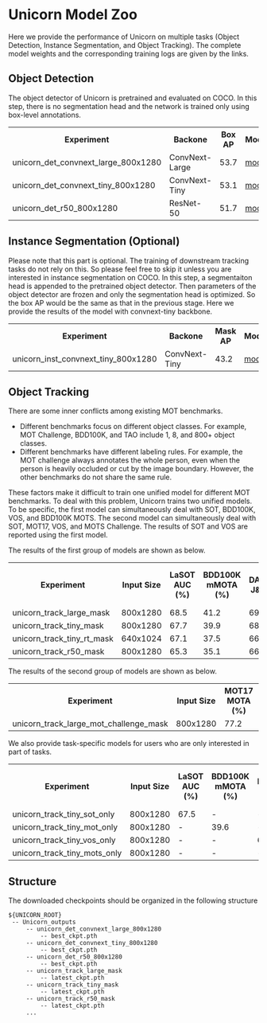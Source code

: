 # Unicorn Model Zoo
Here we provide the performance of Unicorn on multiple tasks (Object Detection, Instance Segmentation, and Object Tracking).
The complete model weights and the corresponding training logs are given by the links.

## Object Detection
The object detector of Unicorn is pretrained and evaluated on COCO. In this step, there is no segmentation head and the network is trained only using box-level annotations.
<table>
  <tr>
    <th>Experiment
    <th>Backone</th>
    <th>Box AP</th>
    <th>Model</th>
    <th>Log</th>
  </tr>
  <tr>
    <td>unicorn_det_convnext_large_800x1280</td>
    <td>ConvNext-Large</td>
    <td>53.7</td>
    <td><a href="https://drive.google.com/file/d/1kET9m1BV9f6agv5EY0oNHinJH00PKn_Q/view?usp=sharing">model</a></td>
    <td><a href="https://drive.google.com/file/d/1QMzcK0bnPE3fcyRLHFp0W6hJdHVfgsUS/view?usp=sharing">log</a></td>
  </tr>
  <tr>
    <td>unicorn_det_convnext_tiny_800x1280</td>
    <td>ConvNext-Tiny</td>
    <td>53.1</td>
    <td><a href="https://drive.google.com/file/d/11kLsIOp6jQEEM0ZmOvvsJW_RgjgCxuYZ/view?usp=sharing">model</a></td>
    <td><a href="https://drive.google.com/file/d/1GezYXWtUStUf01oeDvkVOFFpJ7CVh2dk/view?usp=sharing">log</a></td>
  </tr>
  <tr>
    <td>unicorn_det_r50_800x1280</td>
    <td>ResNet-50</td>
    <td>51.7</td>
    <td><a href="https://drive.google.com/file/d/13wJ8lRrIrhixDYv7zgbQ6KEhIwQH15aQ/view?usp=sharing">model</a></td>
    <td><a href="https://drive.google.com/file/d/1E8XJHsKj5fjGTZ9Y3hMYLJKk9tQmC2pU/view?usp=sharing">log</a></td>
  </tr>

</table>

## Instance Segmentation (Optional)
Please note that this part is optional. The training of downstream tracking tasks do not rely on this. So please feel free to skip it unless you are interested in instance segmentation on COCO. In this step, a segmentaiton head is appended to the pretrained object detector. Then parameters of the object detector are frozen and only the segmentation head is optimized. So the box AP would be the same as that in the previous stage. Here we provide the results of the model with convnext-tiny backbone.

<table>
  <tr>
    <th>Experiment
    <th>Backone</th>
    <th>Mask AP</th>
    <th>Model</th>
    <th>Log</th>
  </tr>
  <tr>
    <td>unicorn_inst_convnext_tiny_800x1280</td>
    <td>ConvNext-Tiny</td>
    <td>43.2</td>
    <td><a href="https://drive.google.com/file/d/1S7wG5dzmjyeyl6gZzgJvd9EBWGO-QU2E/view?usp=sharing">model</a></td>
    <td><a href="https://drive.google.com/file/d/1TpdECG_Vt7zaAEAkhS_l_uFEGEVeU_L0/view?usp=sharing">log</a></td>
  </tr>

</table>


## Object Tracking
There are some inner conflicts among existing MOT benchmarks. 
- Different benchmarks focus on different object classes. For example, MOT Challenge, BDD100K, and TAO include 1, 8, and 800+ object classes.
- Different benchmarks have different labeling rules. For example, the MOT challenge always annotates the whole person, even when the person is heavily occluded or cut by the image boundary. However, the other benchmarks do not share the same rule. 

These factors make it difficult to train one unified model for different MOT benchmarks. To deal with this problem, Unicorn trains two unified models. To be specific, the first model can simultaneously deal with SOT, BDD100K, VOS, and BDD100K MOTS. The second model can simultaneously deal with SOT, MOT17, VOS, and MOTS Challenge. The results of SOT and VOS are reported using the first model.

The results of the first group of models are shown as below.
<table>
  <tr>
    <th>Experiment</th>
    <th>Input Size</th>
    <th>LaSOT<br>AUC (%)</th>
    <th>BDD100K<br>mMOTA (%)</th>
    <th>DAVIS17<br>J&F (%)</th>
    <th>BDD100K MOTS<br>mMOTSA (%)</th>
    <th>Model</th>
    <th>Log<br>Stage1</th>
    <th>Log<br>Stage2</th>
  </tr>
  <tr>
    <td>unicorn_track_large_mask</td>
    <td>800x1280</td>
    <td>68.5</td>
    <td>41.2</td>
    <td>69.2</td>
    <td>29.6</td>
    <td><a href="https://huggingface.co/NimaBoscarino/unicorn_track_large_mask">model</a></td>
    <td><a href="https://drive.google.com/file/d/1GZwqWsMgx8H3VYPZcDwk_4XxTSJxEyEf/view?usp=sharing">log1</a></td>
    <td><a href="https://drive.google.com/file/d/1eWLNiOyKFX8Tu0Xfp2whR1g7n8CBEMQ7/view?usp=sharing">log2</a></td>
  </tr>
  <tr>
    <td>unicorn_track_tiny_mask</td>
    <td>800x1280</td>
    <td>67.7</td>
    <td>39.9</td>
    <td>68.0</td>
    <td>29.7</td>
    <td><a href="https://huggingface.co/NimaBoscarino/unicorn_track_tiny_mask">model</a></td>
    <td><a href="https://drive.google.com/file/d/1BQPi5e_iOCQBKYj55U0Um7Y2NI69_R5z/view?usp=sharing">log1</a></td>
    <td><a href="https://drive.google.com/file/d/1dgTiATiVFyZT4xYkvxHO6kgjNSCzfd5m/view?usp=sharing">log2</a></td>
  </tr>
  <tr>
    <td>unicorn_track_tiny_rt_mask</td>
    <td>640x1024</td>
    <td>67.1</td>
    <td>37.5</td>
    <td>66.8</td>
    <td>26.2</td>
    <td><a href="https://huggingface.co/NimaBoscarino/unicorn_track_tiny_rt_mask">model</a></td>
    <td><a href="https://drive.google.com/file/d/1ObMKqOr46AKmAcIC6-pTez6s0mxgTAqy/view?usp=sharing">log1</a></td>
    <td><a href="https://drive.google.com/file/d/1HdRj5ME157hDO84k6lxnA6gz1Tbe5EdQ/view?usp=sharing">log2</a></td>
  </tr>
  <tr>
    <td>unicorn_track_r50_mask</td>
    <td>800x1280</td>
    <td>65.3</td>
    <td>35.1</td>
    <td>66.2</td>
    <td>30.8</td>
    <td><a href="https://huggingface.co/NimaBoscarino/unicorn_track_r50_mask">model</a></td>
    <td><a href="https://drive.google.com/file/d/13tDFEjFbYYZAYvDYkOXoKThDyfRT7-53/view?usp=sharing">log1</a></td>
    <td><a href="https://drive.google.com/file/d/1Qh45-TW4Nw9qx7Gkk4L6uDKGXomnnuKy/view?usp=sharing">log2</a></td>
  </tr>

</table>

The results of the second group of models are shown as below.
<table>
  <tr>
    <th>Experiment</th>
    <th>Input Size</th>
    <th>MOT17<br>MOTA (%)</th>
    <th>MOTS<br>sMOTSA (%)</th>
    <th>Model</th>
    <th>Log<br>Stage1</th>
    <th>Log<br>Stage2</th>
  </tr>
  <tr>
    <td>unicorn_track_large_mot_challenge_mask</td>
    <td>800x1280</td>
    <td>77.2</td>
    <td>65.3</td>
    <td><a href="https://huggingface.co/NimaBoscarino/unicorn_track_large_mot_challenge_mask">model</a></td>
    <td><a href="https://drive.google.com/file/d/1NFcEkOarlhLI6jxoibKwWVqJ9jj6NE-L/view?usp=sharing">log1</a></td>
    <td><a href="https://drive.google.com/file/d/18R_IUi8ooq4ZKah0DV0ajY7Y1GO5DYvB/view?usp=sharing">log2</a></td>
  </tr>

</table>

We also provide task-specific models for users who are only interested in part of tasks.
<table>
  <tr>
    <th>Experiment</th>
    <th>Input Size</th>
    <th>LaSOT<br>AUC (%)</th>
    <th>BDD100K<br>mMOTA (%)</th>
    <th>DAVIS17<br>J&F (%)</th>
    <th>BDD100K MOTS<br>mMOTSA (%)</th>
    <th>Model</th>
    <th>Log<br>Stage1</th>
    <th>Log<br>Stage2</th>
  </tr>
  <tr>
    <td>unicorn_track_tiny_sot_only</td>
    <td>800x1280</td>
    <td>67.5</td>
    <td>-</td>
    <td>-</td>
    <td>-</td>
    <td><a href="https://drive.google.com/file/d/1NcMsWML-1-zr0SWXUOiRPNZRs-VnAWG5/view?usp=sharing">model</a></td>
    <td><a href="https://drive.google.com/file/d/1TiKopPT93v6JDYrrKMihlBV44h6VugqS/view?usp=sharing">log1</a></td>
    <td>-</a></td>
  </tr>
  <tr>
    <td>unicorn_track_tiny_mot_only</td>
    <td>800x1280</td>
    <td>-</td>
    <td>39.6</td>
    <td>-</td>
    <td>-</td>
    <td><a href="https://drive.google.com/file/d/1T0DxX-d_qeHvVlZ7IIbdNqtsHCQANKlQ/view?usp=sharing">model</a></td>
    <td><a href="https://drive.google.com/file/d/1Fx8jataBKFH2c-q1uNVEFomQgm9252QX/view?usp=sharing">log1</a></td>
    <td>-</a></td>
  </tr>
  <tr>
    <td>unicorn_track_tiny_vos_only</td>
    <td>800x1280</td>
    <td>-</td>
    <td>-</td>
    <td>68.4</td>
    <td>-</td>
    <td><a href="https://drive.google.com/file/d/12T7XodWFuwSFAv5oBcDTIBJT4INVpQ94/view?usp=sharing">model</a></td>
    <td>-</td>
    <td><a href="https://drive.google.com/file/d/1jxbAZEVgvD2pZko9jce6pJYnzYP866PQ/view?usp=sharing">log2</a></td>
  </tr>
  <tr>
    <td>unicorn_track_tiny_mots_only</td>
    <td>800x1280</td>
    <td>-</td>
    <td>-</td>
    <td>-</td>
    <td>28.1</td>
    <td><a href="https://drive.google.com/file/d/13D0rH3i0n5d_W8ead41zFySDwXAePxgv/view?usp=sharing">model</a></td>
    <td>-</a></td>
    <td><a href="https://drive.google.com/file/d/1P0GacRmGLwFw72rpaorBZ3vI63S70IeS/view?usp=sharing">log2</a></td>
  </tr>

</table>

## Structure
The downloaded checkpoints should be organized in the following structure
   ```
   ${UNICORN_ROOT}
    -- Unicorn_outputs
        -- unicorn_det_convnext_large_800x1280
            -- best_ckpt.pth
        -- unicorn_det_convnext_tiny_800x1280
            -- best_ckpt.pth
        -- unicorn_det_r50_800x1280
            -- best_ckpt.pth
        -- unicorn_track_large_mask
            -- latest_ckpt.pth
        -- unicorn_track_tiny_mask
            -- latest_ckpt.pth
        -- unicorn_track_r50_mask
            -- latest_ckpt.pth
        ...
   ```
